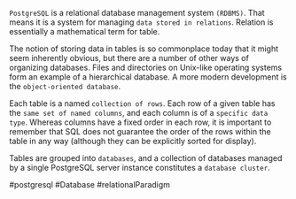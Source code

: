 `PostgreSQL` is a relational database management system `(RDBMS)`. That means it is a system for managing `data stored in relations`. Relation is essentially a mathematical term for table. 

The notion of storing data in tables is so commonplace today that it might seem inherently obvious, but there are a number of other ways of organizing databases. Files and directories on Unix-like operating systems form an example of a hierarchical database. A more modern development is the `object-oriented database`. 

Each table is a named `collection of rows`. Each row of a given table has the `same set of named columns`, and each column is of a `specific data type`. Whereas columns have a fixed order in each row, it is important to remember that SQL does not guarantee the order of the rows within the table in any way (although they can be explicitly sorted for display). 

Tables are grouped into `databases`, and a collection of databases managed by a single PostgreSQL server instance constitutes a `database cluster`.

#postgresql #Database #relationalParadigm